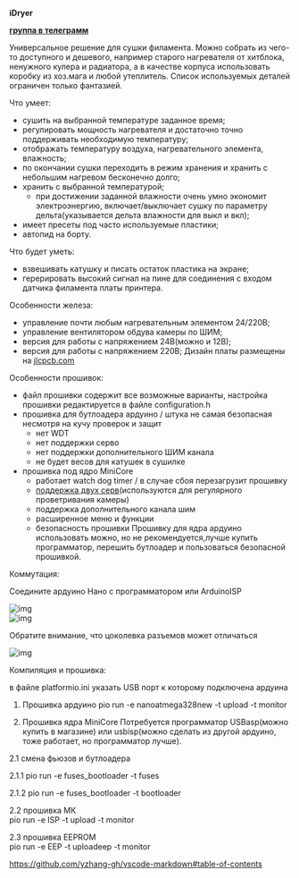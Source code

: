 **iDryer**

**[группа в телеграмм](https://t.me/iDryer)**

Универсальное решение для сушки филамента. Можно собрать из чего-то доступного и дешевого, например старого нагревателя от хитблока, ненужного кулера и радиатора, а в качестве корпуса использовать коробку из хоз.мага и любой утеплитель. Список используемых деталей ограничен только фантазией.

Что умеет:
- сушить на выбранной температуре заданное время;
- регулировать мощность нагревателя и достаточно точно поддерживать необходимую температуру;
- отображать температуру воздуха, нагревательного элемента, влажность; 
- по окончании сушки переходить в режим хранения и хранить с небольшим нагревом бесконечно долго;
- хранить с выбранной температурой;
  - при достижении заданной влажности очень умно экономит электроэнергию, включает/выключает сушку по параметру дельта(указывается дельта влажности для выкл и вкл);
- имеет пресеты под часто используемые пластики;
- автопид на борту.

Что будет уметь:
- взвешивать катушку и писать остаток пластика на экране;
- герерировать высокий сигнал на пине для соединения с входом датчика филамента платы принтера.

Особенности железа:
- управление почти любым нагревательным элементом 24/220В;
- управление вентилятором обдува камеры по ШИМ;
- версия для работы с напряжением 24В(можно и 12В);
- версия для работы с напряжением 220В;
Дизайн платы размещены на [jlcpcb.com](https://oshwlab.com/svet_team/idryer)


Особенности прошивок:
- файл прошивки содержит все возможные варианты, настройка прошивки редактируется в файле configuration.h
- прошивка для бутлоадера ардуино / штука не самая безопасная несмотря на кучу проверок и защит
  - нет WDT
  - нет поддержки серво
  - нет поддержки дополнительного ШИМ канала
  - не будет весов для катушек в сушилке
- прошивка под ядро MiniCore
  - работает watch dog timer / в случае cбоя перезагрузит прошивку
  - [поддержка двух серв](https://t.me/iDryer/361)(используются для регулярного проветривания камеры)
  - поддержка дополнительного канала шим
  - расширенное меню и функции
  - безопасность прошивки
Прошивку для ядра ардуино использовать можно, но не рекомендуется,лучше купить программатор, перешить бутлоадер и пользоваться безопасной прошивкой.

Коммутация:

Соедините ардуино Нано с программатором или ArduinoISP 

![img](../master/src_isp/pins.png)<br>
![img](../master/src_isp/usbasp10.jpg)

Обратите внимание, что цоколевка разъемов может отличаться

![img](../master/src_isp/img001.png)

Компиляция и прошивка:

в файле platformio.ini указать USB порт к которому подключена ардуина


1. Прошивка ардуино
pio run -e nanoatmega328new -t upload -t monitor

1. Прошивка ядра MiniCore
Потребуется программатор USBasp(можно купить в магазине) или  usbisp(можно сделать из другой ардуино, тоже работает, но программатор лучше).

2.1 смена фьюзов и бутлоадера

2.1.1 pio run -e fuses_bootloader -t fuses

2.1.2 pio run -e fuses_bootloader -t bootloader

2.2 прошивка МК<br>
    pio run -e ISP -t upload -t monitor

2.3 прошивка EEPROM<br>
    pio run -e EEP -t uploadeep -t monitor

https://github.com/yzhang-gh/vscode-markdown#table-of-contents
